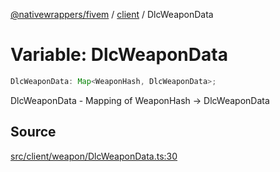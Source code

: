 [@nativewrappers/fivem](../../README.md) / [client](../README.md) / DlcWeaponData

# Variable: DlcWeaponData

```ts
DlcWeaponData: Map<WeaponHash, DlcWeaponData>;
```

DlcWeaponData - Mapping of WeaponHash -> DlcWeaponData

## Source

[src/client/weapon/DlcWeaponData.ts:30](https://github.com/nativewrappers/fivem/blob/dc30be651dd1d99507081f19ee3707fad2d3aa44/src/client/weapon/DlcWeaponData.ts#L30)
